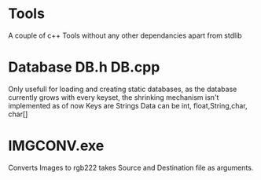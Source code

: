 # Tools
A couple of c++ Tools without any other dependancies apart from stdlib
# Database  DB.h DB.cpp
Only usefull for loading and creating static databases, as the database currently grows with every keyset, the shrinking mechanism isn't implemented as of now
Keys are Strings
Data can be int, float,String,char, char[] 
# IMGCONV.exe
Converts Images to rgb222
takes Source and Destination file as arguments.
